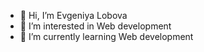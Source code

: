 - 👋 Hi, I’m Evgeniya Lobova
- 👀 I’m interested in Web development
- 🌱 I’m currently learning  Web development
